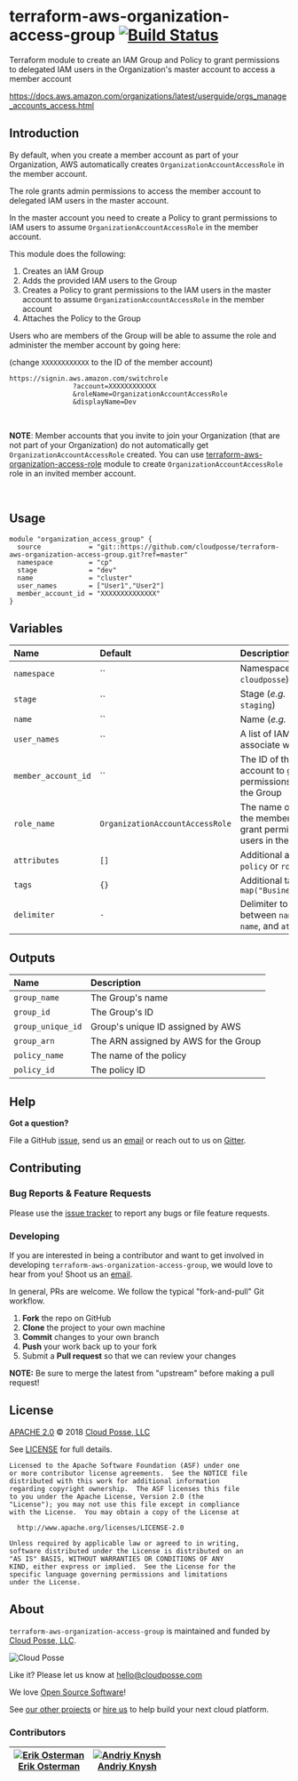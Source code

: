 # terraform-aws-organization-access-group [![Build Status](https://travis-ci.org/cloudposse/terraform-aws-organization-access-group.svg?branch=master)](https://travis-ci.org/cloudposse/terraform-aws-organization-access-group)

Terraform module to create an IAM Group and Policy to grant permissions to delegated IAM users in the Organization's master account to access a member account

https://docs.aws.amazon.com/organizations/latest/userguide/orgs_manage_accounts_access.html


## Introduction

By default, when you create a member account as part of your Organization, AWS automatically creates `OrganizationAccountAccessRole` in the member account.

The role grants admin permissions to access the member account to delegated IAM users in the master account.

In the master account you need to create a Policy to grant permissions to IAM users to assume `OrganizationAccountAccessRole` in the member account.

This module does the following:

1. Creates an IAM Group
2. Adds the provided IAM users to the Group
3. Creates a Policy to grant permissions to the IAM users in the master account to assume `OrganizationAccountAccessRole` in the member account
4. Attaches the Policy to the Group


Users who are members of the Group will be able to assume the role and administer the member account by going here:

(change `XXXXXXXXXXXX` to the ID of the member account)

```
https://signin.aws.amazon.com/switchrole
                ?account=XXXXXXXXXXXX
                &roleName=OrganizationAccountAccessRole
                &displayName=Dev
```


<br/>

__NOTE__: Member accounts that you invite to join your Organization (that are not part of your Organization) do not automatically get `OrganizationAccountAccessRole` created.
You can use [terraform-aws-organization-access-role](https://github.com/cloudposse/terraform-aws-organization-access-role) module to create `OrganizationAccountAccessRole` role in an invited member account.

<br/>


## Usage

```hcl
module "organization_access_group" {
  source            = "git::https://github.com/cloudposse/terraform-aws-organization-access-group.git?ref=master"
  namespace         = "cp"
  stage             = "dev"
  name              = "cluster"
  user_names        = ["User1","User2"]
  member_account_id = "XXXXXXXXXXXXXX"
}
```


## Variables

|  Name                 |  Default                          |  Description                                                                             | Required |
|:----------------------|:----------------------------------|:-----------------------------------------------------------------------------------------|:--------:|
| `namespace`           | ``                                | Namespace (_e.g._ `cp` or `cloudposse`)                                                  | Yes      |
| `stage`               | ``                                | Stage (_e.g._ `prod`, `dev`, `staging`)                                                  | Yes      |
| `name`                | ``                                | Name  (_e.g._ `app` or `cluster`)                                                        | Yes      |
| `user_names`          | ``                                | A list of IAM User names to associate with the Group                                     | Yes      |
| `member_account_id`   | ``                                | The ID of the member account to grant access permissions to the users in the Group       | Yes      |
| `role_name`           | `OrganizationAccountAccessRole`   | The name of the Role in the member account to grant permissions to the users in the Group   | No       |
| `attributes`          | `[]`                              | Additional attributes (_e.g._ `policy` or `role`)                                        | No       |
| `tags`                | `{}`                              | Additional tags  (_e.g._ `map("BusinessUnit","XYZ")`                                     | No       |
| `delimiter`           | `-`                               | Delimiter to be used between `namespace`, `stage`, `name`, and `attributes`              | No       |


## Outputs

| Name                | Description                            |
|:--------------------|:---------------------------------------|
| `group_name`        | The Group's name                       |
| `group_id`          | The Group's ID                         |
| `group_unique_id`   | Group's unique ID assigned by AWS      |
| `group_arn`         | The ARN assigned by AWS for the Group  |
| `policy_name`       | The name of the policy                 |
| `policy_id`         | The policy ID                          |



## Help

**Got a question?**

File a GitHub [issue](https://github.com/cloudposse/terraform-aws-organization-access-group/issues), send us an [email](mailto:hello@cloudposse.com) or reach out to us on [Gitter](https://gitter.im/cloudposse/).


## Contributing

### Bug Reports & Feature Requests

Please use the [issue tracker](https://github.com/cloudposse/terraform-aws-organization-access-group/issues) to report any bugs or file feature requests.

### Developing

If you are interested in being a contributor and want to get involved in developing `terraform-aws-organization-access-group`, we would love to hear from you! Shoot us an [email](mailto:hello@cloudposse.com).

In general, PRs are welcome. We follow the typical "fork-and-pull" Git workflow.

 1. **Fork** the repo on GitHub
 2. **Clone** the project to your own machine
 3. **Commit** changes to your own branch
 4. **Push** your work back up to your fork
 5. Submit a **Pull request** so that we can review your changes

**NOTE:** Be sure to merge the latest from "upstream" before making a pull request!


## License

[APACHE 2.0](LICENSE) © 2018 [Cloud Posse, LLC](https://cloudposse.com)

See [LICENSE](LICENSE) for full details.

    Licensed to the Apache Software Foundation (ASF) under one
    or more contributor license agreements.  See the NOTICE file
    distributed with this work for additional information
    regarding copyright ownership.  The ASF licenses this file
    to you under the Apache License, Version 2.0 (the
    "License"); you may not use this file except in compliance
    with the License.  You may obtain a copy of the License at

      http://www.apache.org/licenses/LICENSE-2.0

    Unless required by applicable law or agreed to in writing,
    software distributed under the License is distributed on an
    "AS IS" BASIS, WITHOUT WARRANTIES OR CONDITIONS OF ANY
    KIND, either express or implied.  See the License for the
    specific language governing permissions and limitations
    under the License.


## About

`terraform-aws-organization-access-group` is maintained and funded by [Cloud Posse, LLC][website].

![Cloud Posse](https://cloudposse.com/logo-300x69.png)


Like it? Please let us know at <hello@cloudposse.com>

We love [Open Source Software](https://github.com/cloudposse/)!

See [our other projects][community]
or [hire us][hire] to help build your next cloud platform.

  [website]: https://cloudposse.com/
  [community]: https://github.com/cloudposse/
  [hire]: https://cloudposse.com/contact/


### Contributors

| [![Erik Osterman][erik_img]][erik_web]<br/>[Erik Osterman][erik_web] | [![Andriy Knysh][andriy_img]][andriy_web]<br/>[Andriy Knysh][andriy_web] |
|-------------------------------------------------------|------------------------------------------------------------------|

  [erik_img]: http://s.gravatar.com/avatar/88c480d4f73b813904e00a5695a454cb?s=144
  [erik_web]: https://github.com/osterman/
  [andriy_img]: https://avatars0.githubusercontent.com/u/7356997?v=4&u=ed9ce1c9151d552d985bdf5546772e14ef7ab617&s=144
  [andriy_web]: https://github.com/aknysh/
